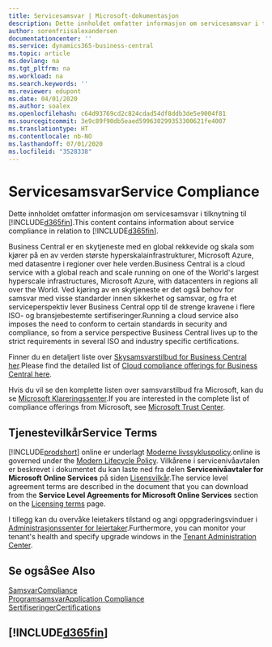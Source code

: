 ```yaml
---
title: Servicesamsvar | Microsoft-dokumentasjon
description: Dette innholdet omfatter informasjon om servicesamsvar i tilknytning til Business Central.
author: sorenfriisalexandersen
documentationcenter: ''
ms.service: dynamics365-business-central
ms.topic: article
ms.devlang: na
ms.tgt_pltfrm: na
ms.workload: na
ms.search.keywords: ''
ms.reviewer: edupont
ms.date: 04/01/2020
ms.author: soalex
ms.openlocfilehash: c64d93769cd2c824cdad54df8ddb3de5e9004f81
ms.sourcegitcommit: 3e9c89f90db5eaed599630299353300621fe4007
ms.translationtype: HT
ms.contentlocale: nb-NO
ms.lasthandoff: 07/01/2020
ms.locfileid: "3528338"
---
```

# <a name="service-compliance"></a><span data-ttu-id="be241-103">Servicesamsvar</span><span class="sxs-lookup"><span data-stu-id="be241-103">Service Compliance</span></span>
<span data-ttu-id="be241-104">Dette innholdet omfatter informasjon om servicesamsvar i tilknytning til [!INCLUDE[d365fin](../includes/d365fin_md.md)].</span><span class="sxs-lookup"><span data-stu-id="be241-104">This content contains information about service compliance in relation to [!INCLUDE[d365fin](../includes/d365fin_md.md)].</span></span>  

<span data-ttu-id="be241-105">Business Central er en skytjeneste med en global rekkevide og skala som kjører på en av verden største hyperskalainfrastrukturer, Microsoft Azure, med datasentre i regioner over hele verden.</span><span class="sxs-lookup"><span data-stu-id="be241-105">Business Central is a cloud service with a global reach and scale running on one of the World's largest hyperscale infrastructures, Microsoft Azure, with datacenters in regions all over the World.</span></span> <span data-ttu-id="be241-106">Ved kjøring av en skytjeneste er det også behov for samsvar med visse standarder innen sikkerhet og samsvar, og fra et serviceperspektiv lever Business Central opp til de strenge kravene i flere ISO- og bransjebestemte sertifiseringer.</span><span class="sxs-lookup"><span data-stu-id="be241-106">Running a cloud service also imposes the need to conform to certain standards in security and compliance, so from a service perspective Business Central lives up to the strict requirements in several ISO and industry specific certifications.</span></span>

<span data-ttu-id="be241-107">Finner du en detaljert liste over [Skysamsvarstilbud for Business Central her](https://aka.ms/d365-compliance-list).</span><span class="sxs-lookup"><span data-stu-id="be241-107">Please find the detailed list of [Cloud compliance offerings for Business Central here](https://aka.ms/d365-compliance-list).</span></span>

<span data-ttu-id="be241-108">Hvis du vil se den komplette listen over samsvarstilbud fra Microsoft, kan du se [Microsoft Klareringssenter](https://www.microsoft.com/trustcenter/compliance/complianceofferings).</span><span class="sxs-lookup"><span data-stu-id="be241-108">If you are interested in the complete list of compliance offerings from Microsoft, see [Microsoft Trust Center](https://www.microsoft.com/trustcenter/compliance/complianceofferings).</span></span>

## <a name="service-terms"></a><span data-ttu-id="be241-109">Tjenestevilkår</span><span class="sxs-lookup"><span data-stu-id="be241-109">Service Terms</span></span>

[!INCLUDE[prodshort](../includes/prodshort.md)] <span data-ttu-id="be241-110">online er underlagt [Moderne livssykluspolicy](https://support.microsoft.com/help/30881/modern-lifecycle-policy).</span><span class="sxs-lookup"><span data-stu-id="be241-110">online is governed under the [Modern Lifecycle Policy](https://support.microsoft.com/help/30881/modern-lifecycle-policy).</span></span> <span data-ttu-id="be241-111">Vilkårene i servicenivåavtalen er beskrevet i dokumentet du kan laste ned fra delen **Servicenivåavtaler for Microsoft Online Services** på siden [Lisensvilkår](https://www.microsoft.com/licensing/product-licensing/products).</span><span class="sxs-lookup"><span data-stu-id="be241-111">The service level agreement terms are described in the document that you can download from the **Service Level Agreements for Microsoft Online Services** section on the [Licensing terms](https://www.microsoft.com/licensing/product-licensing/products) page.</span></span>  

<span data-ttu-id="be241-112">I tillegg kan du overvåke leietakers tilstand og angi oppgraderingsvinduer i [Administrasjonssenter for leiertaker](/dynamics365/business-central/dev-itpro/administration/tenant-admin-center).</span><span class="sxs-lookup"><span data-stu-id="be241-112">Furthermore, you can monitor your tenant's health and specify upgrade windows in the [Tenant Administration Center](/dynamics365/business-central/dev-itpro/administration/tenant-admin-center).</span></span>  

## <a name="see-also"></a><span data-ttu-id="be241-113">Se også</span><span class="sxs-lookup"><span data-stu-id="be241-113">See Also</span></span>

[<span data-ttu-id="be241-114">Samsvar</span><span class="sxs-lookup"><span data-stu-id="be241-114">Compliance</span></span>](compliance-overview.md)  
[<span data-ttu-id="be241-115">Programsamsvar</span><span class="sxs-lookup"><span data-stu-id="be241-115">Application Compliance</span></span>](compliance-application-compliance.md)  
[<span data-ttu-id="be241-116">Sertifiseringer</span><span class="sxs-lookup"><span data-stu-id="be241-116">Certifications</span></span>](compliance-certifications.md)  

## [!INCLUDE[d365fin](../includes/free_trial_md.md)]  
